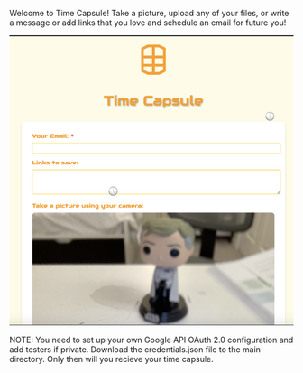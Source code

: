 Welcome to Time Capsule! Take a picture, upload any of your files, or write a message or add links that you love and schedule an email for future you!

![](time.png)


NOTE: You need to set up your own Google API OAuth 2.0 configuration and add testers if private. Download the credentials.json file to the main directory. Only then will you recieve your time capsule.